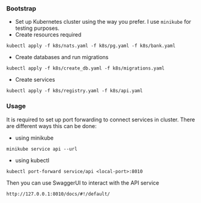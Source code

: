 ### Bootstrap

- Set up Kubernetes cluster using the way you prefer. I use `minikube` for testing purposes.
- Create resources required
```
kubectl apply -f k8s/nats.yaml -f k8s/pg.yaml -f k8s/bank.yaml
```
- Create databases and run migrations
```
kubectl apply -f k8s/create_db.yaml -f k8s/migrations.yaml
```
- Create services
```
kubectl apply -f k8s/registry.yaml -f k8s/api.yaml
```

### Usage

It is required to set up port forwarding to connect services in cluster.
There are different ways this can be done:
- using minikube
```
minikube service api --url
```
- using kubectl
```
kubectl port-forward service/api <local-port>:8010
```

Then you can use SwaggerUI to interact with the API service
```
http://127.0.0.1:8010/docs/#!/default/
```
